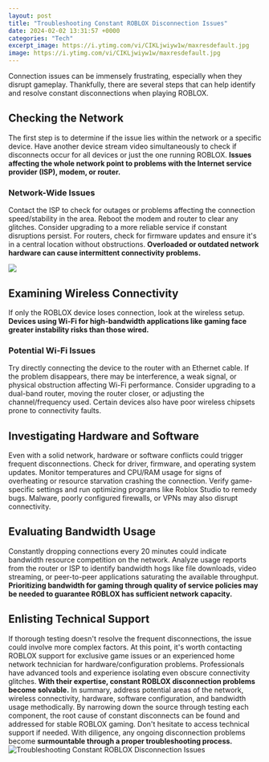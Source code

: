 ```yaml
---
layout: post
title: "Troubleshooting Constant ROBLOX Disconnection Issues"
date: 2024-02-02 13:31:57 +0000
categories: "Tech"
excerpt_image: https://i.ytimg.com/vi/CIKLjwiyw1w/maxresdefault.jpg
image: https://i.ytimg.com/vi/CIKLjwiyw1w/maxresdefault.jpg
---
```


Connection issues can be immensely frustrating, especially when they disrupt gameplay. Thankfully, there are several steps that can help identify and resolve constant disconnections when playing ROBLOX.
## Checking the Network 
The first step is to determine if the issue lies within the network or a specific device. Have another device stream video simultaneously to check if disconnects occur for all devices or just the one running ROBLOX. **Issues affecting the whole network point to problems with the Internet service provider (ISP), modem, or router.**
### Network-Wide Issues
Contact the ISP to check for outages or problems affecting the connection speed/stability in the area. Reboot the modem and router to clear any glitches. Consider upgrading to a more reliable service if constant disruptions persist. For routers, check for firmware updates and ensure it's in a central location without obstructions. **Overloaded or outdated network hardware can cause intermittent connectivity problems.**

![](https://i.redd.it/sit907do09e51.jpg)
## Examining Wireless Connectivity
If only the ROBLOX device loses connection, look at the wireless setup. **Devices using Wi-Fi for high-bandwidth applications like gaming face greater instability risks than those wired.** 
### Potential Wi-Fi Issues  
Try directly connecting the device to the router with an Ethernet cable. If the problem disappears, there may be interference, a weak signal, or physical obstruction affecting Wi-Fi performance. Consider upgrading to a dual-band router, moving the router closer, or adjusting the channel/frequency used. Certain devices also have poor wireless chipsets prone to connectivity faults.
## Investigating Hardware and Software
Even with a solid network, hardware or software conflicts could trigger frequent disconnections. Check for driver, firmware, and operating system updates. Monitor temperatures and CPU/RAM usage for signs of overheating or resource starvation crashing the connection. Verify game-specific settings and run optimizing programs like Roblox Studio to remedy bugs. Malware, poorly configured firewalls, or VPNs may also disrupt connectivity.
## Evaluating Bandwidth Usage  
Constantly dropping connections every 20 minutes could indicate bandwidth resource competition on the network. Analyze usage reports from the router or ISP to identify bandwidth hogs like file downloads, video streaming, or peer-to-peer applications saturating the available throughput. **Prioritizing bandwidth for gaming through quality of service policies may be needed to guarantee ROBLOX has sufficient network capacity.**
## Enlisting Technical Support  
If thorough testing doesn't resolve the frequent disconnections, the issue could involve more complex factors. At this point, it's worth contacting ROBLOX support for exclusive game issues or an experienced home network technician for hardware/configuration problems. Professionals have advanced tools and experience isolating even obscure connectivity glitches. **With their expertise, constant ROBLOX disconnection problems become solvable.**
In summary, address potential areas of the network, wireless connectivity, hardware, software configuration, and bandwidth usage methodically. By narrowing down the source through testing each component, the root cause of constant disconnects can be found and addressed for stable ROBLOX gaming. Don't hesitate to access technical support if needed. With diligence, any ongoing disconnection problems become **surmountable through a proper troubleshooting process.**
![Troubleshooting Constant ROBLOX Disconnection Issues](https://i.ytimg.com/vi/CIKLjwiyw1w/maxresdefault.jpg)